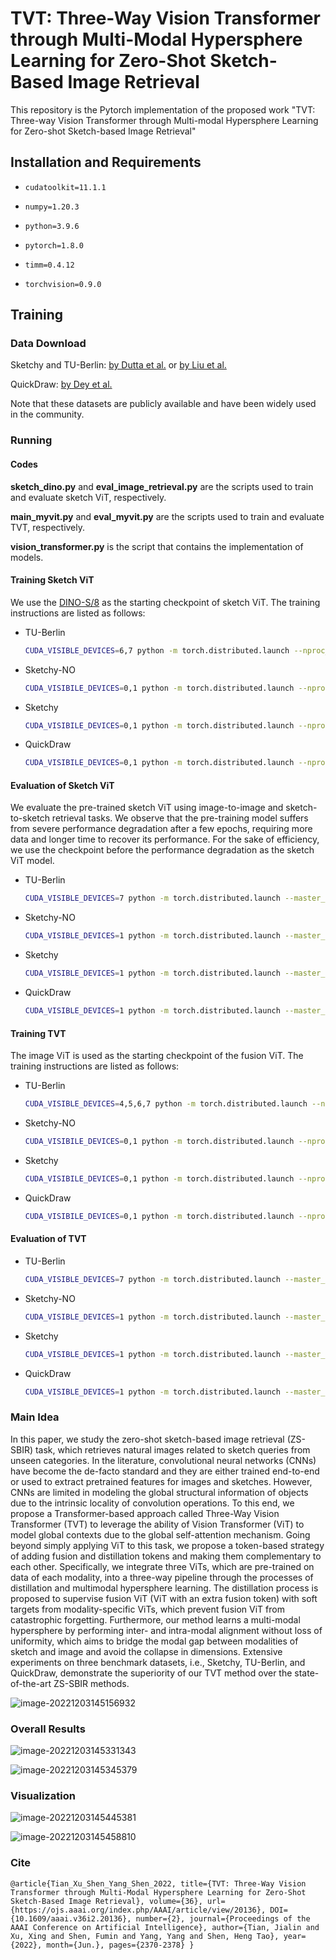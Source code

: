 # TVT: Three-Way Vision Transformer through Multi-Modal Hypersphere Learning for Zero-Shot Sketch-Based Image Retrieval

This repository is the Pytorch implementation of the proposed work "TVT: Three-way Vision Transformer through Multi-modal Hypersphere Learning for Zero-shot Sketch-based Image Retrieval"



## Installation and Requirements

- ```
  cudatoolkit=11.1.1
  ```

- ```
  numpy=1.20.3
  ```

- ```
  python=3.9.6
  ```

- ```
  pytorch=1.8.0
  ```

- ```
  timm=0.4.12
  ```

- ```
  torchvision=0.9.0
  ```



## Training

### Data Download

Sketchy and TU-Berlin: [by Dutta et al.](https://github.com/AnjanDutta/sem-pcyc) or [by Liu et al.](https://github.com/qliu24/SAKE)

QuickDraw: [by Dey et al.](https://github.com/sounakdey/doodle2search)

Note that these datasets are publicly available and have been widely used in the community.



### Running

#### Codes

**sketch_dino.py** and **eval_image_retrieval.py** are the scripts used to train and evaluate sketch ViT, respectively.

**main_myvit.py** and **eval_myvit.py** are the scripts used to train and evaluate TVT, respectively.

**vision_transformer.py** is the script that contains the implementation of models.



#### Training Sketch ViT

We use the [DINO-S/8](https://github.com/facebookresearch/dino) as the starting checkpoint of sketch ViT. The training instructions are listed as follows:

- TU-Berlin 
  ``` bash
  CUDA_VISIBLE_DEVICES=6,7 python -m torch.distributed.launch --nproc_per_node=2 sketch_dino.py --batch_size_per_gpu 512 --epochs 50 --lr 0.0001 --local_crops_number 10 --gradient_accumulation_steps 64  --dataset tuberlin --resume_pretrain 1 --split random --disable_dropout 0
  ```

- Sketchy-NO 

  ```bash
  CUDA_VISIBILE_DEVICES=0,1 python -m torch.distributed.launch --nproc_per_node=2 sketch_dino.py --batch_size_per_gpu 512 --epochs 50 --lr 0.0001 --local_crops_number 10 --gradient_accumulation_steps 64  --dataset sketchy --resume_pretrain 1 --split zeroshot --disable_dropout 0
  ```


- Sketchy

  ```bash
  CUDA_VISIBILE_DEVICES=0,1 python -m torch.distributed.launch --nproc_per_node=2 sketch_dino.py --batch_size_per_gpu 512 --epochs 50 --lr 0.0001 --local_crops_number 10 --gradient_accumulation_steps 64  --dataset sketchy --resume_pretrain 1 --split random --disable_dropout 0
  ```

- QuickDraw

  ```bash
  CUDA_VISIBILE_DEVICES=0,1 python -m torch.distributed.launch --nproc_per_node=2 sketch_dino.py --batch_size_per_gpu 512 --epochs 20 --lr 0.0001 --local_crops_number 10 --gradient_accumulation_steps 64 --dataset quickdraw --resume_pretrain 1 --split zeroshot --disable_dropout 0
  ```



#### Evaluation of Sketch ViT

We evaluate the pre-trained sketch ViT using image-to-image and sketch-to-sketch retrieval tasks. We observe that the pre-training model suffers from severe performance degradation after a few epochs, requiring more data and longer time to recover its performance. For the sake of efficiency, we use the checkpoint before the performance degradation as the sketch ViT model.

- TU-Berlin

  ```bash
  CUDA_VISIBLE_DEVICES=7 python -m torch.distributed.launch --master_port=65000 --use_env --nproc_per_node=1 eval_image_retrieval.py --imsize 224 --multiscale 0 --data_path ../dataset --dataset tuberlin --arch vit_small --patch_size 8 --preck 100  --use_train 0 --intra_modal 1 --check_sketch_dino True --use_cuda True --split random
  ```

- Sketchy-NO

  ```bash
  CUDA_VISIBLE_DEVICES=1 python -m torch.distributed.launch --master_port=65000 --use_env --nproc_per_node=1 eval_image_retrieval.py --imsize 224 --multiscale 0 --data_path ../dataset --dataset sketchy --arch vit_small --patch_size 8 --preck 200  --use_train 0 --intra_modal 1 --check_sketch_dino True --use_cuda True --split zeroshot
  ```

- Sketchy

  ```bash
  CUDA_VISIBLE_DEVICES=1 python -m torch.distributed.launch --master_port=65000 --use_env --nproc_per_node=1 eval_image_retrieval.py --imsize 224 --multiscale 0 --data_path ../dataset --dataset sketchy --arch vit_small --patch_size 8 --preck 100  --use_train 0 --intra_modal 1 --check_sketch_dino True --use_cuda True --split random
  ```

- QuickDraw

  ```bash
  CUDA_VISIBLE_DEVICES=1 python -m torch.distributed.launch --master_port=65000 --use_env --nproc_per_node=1 eval_image_retrieval.py --imsize 224 --multiscale 0 --data_path ../dataset --dataset quickdraw --arch vit_small --patch_size 8 --preck 100  --use_train 0 --intra_modal 1 --check_sketch_dino True --use_cuda True --split zeroshot
  ```



#### Training TVT

The image ViT is used as the starting checkpoint of the fusion ViT. The training instructions are listed as follows:

- TU-Berlin

  ```bash
  CUDA_VISIBLE_DEVICES=4,5,6,7 python -m torch.distributed.launch --nproc_per_node=4 main_myvit.py --batch_size_per_gpu 128 --epochs 50 --lr 0.0005 5 --global_crops_scale 0.14 1.0 --global_crops_number 1 --local_crops_number 0 --gradient_accumulation_steps 8  --dataset tuberlin --resume_pretrain 1 --split random --disable_dropout 1 --skt_factor 4 --token_num 2 --use_align_uniform 1 
  ```

- Sketchy-NO

  ```bash
  CUDA_VISIBILE_DEVICES=0,1 python -m torch.distributed.launch --nproc_per_node=2 main_myvit.py --batch_size_per_gpu 256 --epochs 50 --lr 0.0005 --global_crops_scale 0.14 1.0 --global_crops_number 1 --local_crops_number 0 --gradient_accumulation_steps 16  --dataset sketchy --resume_pretrain 1 --split zeroshot --disable_dropout 1 --skt_factor 2 --token_num 2 --use_align_uniform 1 
  ```

- Sketchy

  ```bash
  CUDA_VISIBILE_DEVICES=0,1 python -m torch.distributed.launch --nproc_per_node=2 main_myvit.py --batch_size_per_gpu 256 --epochs 50 --lr 0.0005 --global_crops_scale 0.14 1.0 --global_crops_number 1 --local_crops_number 0 --gradient_accumulation_steps 16  --dataset sketchy --resume_pretrain 1 --split random --disable_dropout 1 --skt_factor 2 --token_num 2 --use_align_uniform 1 
  ```

- QuickDraw

  ```bash
  CUDA_VISIBILE_DEVICES=0,1 python -m torch.distributed.launch --nproc_per_node=2 main_myvit.py --batch_size_per_gpu 256 --epochs 50 --lr 0.0005 --global_crops_scale 0.14 1.0 --global_crops_number 1 --local_crops_number 0 --gradient_accumulation_steps 16  --dataset quickdraw --resume_pretrain 1 --split zeroshot --disable_dropout 1 --skt_factor 2 --token_num 2 --use_align_uniform 1 
  ```



#### Evaluation of TVT

- TU-Berlin

  ```bash
  CUDA_VISIBLE_DEVICES=7 python -m torch.distributed.launch --master_port=65000 --use_env --nproc_per_node=1 eval_myvit.py --imsize 224 --multiscale 0 --data_path ../dataset --dataset tuberlin --arch vit_small_fd --patch_size 8 --preck 100  --use_train 0 --intra_modal 0 --use_cuda True --split random2 --token_num 2 --num_classes 220 --return_idx 0 --pretrained_weight ../output_fd/checkpoint-0050.pth
  ```

- Sketchy-NO

  ```bash
  CUDA_VISIBLE_DEVICES=1 python -m torch.distributed.launch --master_port=65000 --use_env --nproc_per_node=1 eval_myvit.py --imsize 224 --multiscale 0 --data_path ../dataset --dataset sketchy --arch vit_small_fd --patch_size 8 --preck 200 --mapk 200  --use_train 0 --intra_modal 0 --use_cuda True --split zeroshot --token_num 2 --num_classes 104 --return_idx 0 --pretrained_weight ../output_fd/checkpoint-0050.pth
  ```

- Sketchy

  ```bash
  CUDA_VISIBLE_DEVICES=1 python -m torch.distributed.launch --master_port=50000 --use_env --nproc_per_node=1 eval_myvit.py --imsize 224 --multiscale 0 --data_path ../dataset --dataset sketchy --arch vit_small_fd --patch_size 8 --preck 100  --use_train 0 --intra_modal 0 --use_cuda True --split random1 --token_num 2 --num_classes 100 --return_idx 0 --pretrained_weight ../output_fd/checkpoint-0050.pth
  ```

- QuickDraw

  ```bash
  CUDA_VISIBLE_DEVICES=1 python -m torch.distributed.launch --master_port=65000 --use_env --nproc_per_node=1 eval_myvit.py --imsize 224 --multiscale 0 --data_path ../dataset --dataset quickdraw --arch vit_small_fd --patch_size 8 --preck 200 --mapk 200  --use_train 0 --intra_modal 0 --use_cuda True --split zeroshot --token_num 2 --num_classes 110 --return_idx 0 --pretrained_weight ../output_fd/checkpoint-0050.pth
  ```


### Main Idea

In this paper, we study the zero-shot sketch-based image retrieval (ZS-SBIR) task, which retrieves natural images related to sketch queries from unseen categories. In the literature, convolutional neural networks (CNNs) have become the de-facto standard and they are either trained end-to-end or used to extract pretrained features for images and sketches. However, CNNs are limited in modeling the global structural information of objects due to the intrinsic locality of convolution operations. To this end, we propose a Transformer-based approach called Three-Way Vision Transformer (TVT) to leverage the ability of Vision Transformer (ViT) to model global contexts due to the global self-attention mechanism. Going beyond simply applying ViT to this task, we propose a token-based strategy of adding fusion and distillation tokens and making them complementary to each other. Specifically, we integrate three ViTs, which are pre-trained on data of each modality, into a three-way pipeline through the processes of distillation and multimodal hypersphere learning. The distillation process is proposed to supervise fusion ViT (ViT with an extra fusion token) with soft targets from modality-specific ViTs, which prevent fusion ViT from catastrophic forgetting. Furthermore, our method learns a multi-modal hypersphere by performing inter- and intra-modal alignment without loss of uniformity, which aims to bridge the modal gap between modalities of sketch and image and avoid the collapse in dimensions. Extensive experiments on three benchmark datasets, i.e., Sketchy, TU-Berlin, and QuickDraw, demonstrate the superiority of our TVT method over the state-of-the-art ZS-SBIR methods.

![image-20221203145156932](.\image-20221203145156932.png)

### Overall Results

![image-20221203145331343](.\image-20221203145331343.png)

![image-20221203145345379](C:\Users\jiatelin\AppData\Roaming\Typora\typora-user-images\image-20221203145345379.png)

### Visualization

![image-20221203145445381](.\image-20221203145445381.png)

![image-20221203145458810](.\image-20221203145458810.png)

### Cite

```
@article{Tian_Xu_Shen_Yang_Shen_2022, title={TVT: Three-Way Vision Transformer through Multi-Modal Hypersphere Learning for Zero-Shot Sketch-Based Image Retrieval}, volume={36}, url={https://ojs.aaai.org/index.php/AAAI/article/view/20136}, DOI={10.1609/aaai.v36i2.20136}, number={2}, journal={Proceedings of the AAAI Conference on Artificial Intelligence}, author={Tian, Jialin and Xu, Xing and Shen, Fumin and Yang, Yang and Shen, Heng Tao}, year={2022}, month={Jun.}, pages={2370-2378} }
```

